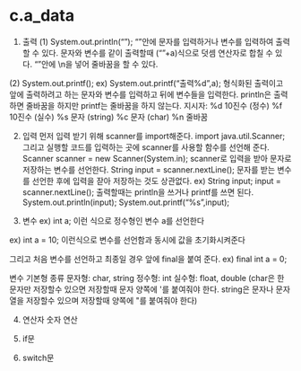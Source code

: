 # c.a_data
1. 출력
(1) System.out.println(“”);
“”안에 문자를 입력하거나 변수를 입력하여 출력할 수 있다.
문자와 변수를 같이 출력할때 (“”+a)식으로 덧셈 연산자로 합칠 수 있다.
“”안에 \n을 넣어 줄바꿈을 할 수 있다.

(2) System.out.printf();
ex) System.out.printf(“출력%d”,a);
형식화된 출력이고 앞에 출력하려고 하는 문자와 변수를 입력하고 뒤에 변수들을 입력한다.
println은 출력하면 줄바꿈을 하지만 printf는 줄바꿈을 하지 않는다.
지시자:
%d 10진수 (정수)
%f 10진수 (실수)
%s 문자 (string)
%c 문자 (char)
%n 줄바꿈

2. 입력
먼저 입력 받기 위해 scanner를 import해준다.
import java.util.Scanner;
그리고 실행할 코드를 입력하는 곳에 scanner를 사용할 함수를 선언해 준다.
Scanner scanner = new Scanner(System.in);
scanner로 입력을 받아 문자로 저장하는 변수를 선언한다.
String input = scanner.nextLine();
문자를 받는 변수를 선언한 후에 입력을 잗아 저장하는 것도 상관없다.
ex)
String input;
input = scanner.nextLine();
출력할때는 println을 쓰거나 printf를 쓰면 된다.
System.out.println(input);
System.out.printf(“%s”,input);

3. 변수
ex) int a;
이런 식으로 정수형인 변수 a를 선언한다

ex) int a = 10;
이런식으로 변수를 선언함과 동시에 값을 초기화시켜준다

그리고 처음 변수를 선언하고 최종일 경우 앞에 final을 붙여 준다.
ex) final int a = 0;

변수 기본형 종류
문자형: char, string
정수형: int
실수형: float, double
(char은 한 문자만 저장할수 있으면 저장할때 문자 양쪽에 '를 붙여줘야 한다. string은 문자나 문자열을 저장할수 있으며 저장할때 양쪽에 "를 붙여줘야 한다)

4. 연산자
숫자 연산 

5. if문

6. switch문
